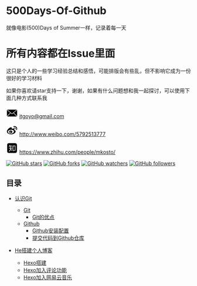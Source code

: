 # 500Days-Of-Github
就像电影(500)Days of Summer一样，记录着每一天

# 所有内容都在Issue里面

这只是个人的一些学习经验总结和感悟，可能排版会有些乱，但不影响它成为一份很好的学习材料

如果你喜欢请star支持一下，谢谢，如果有什么问题想和我一起探讨，可以使用下面几种方式联系我

![邮箱](/img/邮箱.png)    itgoyo@gmail.com

![微博](/img/微博.png)    http://www.weibo.com/5792513777

![知乎](/img/知乎.png)    https://www.zhihu.com/people/mkosto/

[![GitHub stars](https://img.shields.io/github/stars/itgoyo/500Days-Of-Github.svg?style=social&label=Star)](https://github.com/itgoyo/500Days-Of-Github) [![GitHub forks](https://img.shields.io/github/forks/itgoyo/500Days-Of-Github.svg?style=social&label=Fork)](https://github.com/itgoyo/500Days-Of-Github/fork) [![GitHub watchers](https://img.shields.io/github/watchers/itgoyo/500Days-Of-Github.svg?style=social&label=Watch)](https://github.com/itgoyo/500Days-Of-Github) [![GitHub followers](https://img.shields.io/github/followers/itgoyo.svg?style=social&label=Follow)](https://github.com/itgoyo/500Days-Of-Github)

目录
---


*   [认识Git](https://github.com/itgoyo/500Days-Of-Github/issues/1)
    *   [Git](https://github.com/itgoyo/500Days-Of-Github/issues/1)
        *   [Git的优点](https://github.com/itgoyo/500Days-Of-Github/issues/1)
    *   [Github](https://github.com/itgoyo/500Days-Of-Github/issues/1)
        *   [Github安装配置](https://github.com/itgoyo/500Days-Of-Github/issues/1)
        *   [提交代码到Github仓库](https://github.com/itgoyo/500Days-Of-Github/issues/1)

*   [He搭建个人博客](https://github.com/itgoyo/500Days-Of-Github/issues/2)
    *   [Hexo搭建](https://github.com/itgoyo/500Days-Of-Github/issues/2)
    *   [Hexo加入评论功能](https://github.com/itgoyo/500Days-Of-Github/issues/2)
    *   [Hexo加入网易云音乐](https://github.com/itgoyo/500Days-Of-Github/issues/2)


​
